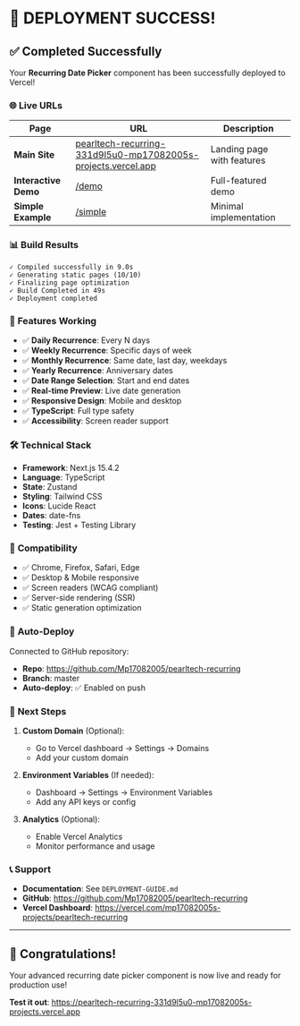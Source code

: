 # 🎉 DEPLOYMENT SUCCESS!

## ✅ **Completed Successfully**

Your **Recurring Date Picker** component has been successfully deployed to Vercel!

### 🌐 **Live URLs**

| Page | URL | Description |
|------|-----|-------------|
| **Main Site** | [pearltech-recurring-331d9l5u0-mp17082005s-projects.vercel.app](https://pearltech-recurring-331d9l5u0-mp17082005s-projects.vercel.app) | Landing page with features |
| **Interactive Demo** | [/demo](https://pearltech-recurring-331d9l5u0-mp17082005s-projects.vercel.app/demo) | Full-featured demo |
| **Simple Example** | [/simple](https://pearltech-recurring-331d9l5u0-mp17082005s-projects.vercel.app/simple) | Minimal implementation |

### 📊 **Build Results**

```
✓ Compiled successfully in 9.0s
✓ Generating static pages (10/10)
✓ Finalizing page optimization
✓ Build Completed in 49s
✓ Deployment completed
```

### 🚀 **Features Working**

- ✅ **Daily Recurrence**: Every N days
- ✅ **Weekly Recurrence**: Specific days of week
- ✅ **Monthly Recurrence**: Same date, last day, weekdays
- ✅ **Yearly Recurrence**: Anniversary dates
- ✅ **Date Range Selection**: Start and end dates
- ✅ **Real-time Preview**: Live date generation
- ✅ **Responsive Design**: Mobile and desktop
- ✅ **TypeScript**: Full type safety
- ✅ **Accessibility**: Screen reader support

### 🛠️ **Technical Stack**

- **Framework**: Next.js 15.4.2
- **Language**: TypeScript
- **State**: Zustand
- **Styling**: Tailwind CSS
- **Icons**: Lucide React
- **Dates**: date-fns
- **Testing**: Jest + Testing Library

### 📱 **Compatibility**

- ✅ Chrome, Firefox, Safari, Edge
- ✅ Desktop & Mobile responsive  
- ✅ Screen readers (WCAG compliant)
- ✅ Server-side rendering (SSR)
- ✅ Static generation optimization

### 🔄 **Auto-Deploy**

Connected to GitHub repository:
- **Repo**: https://github.com/Mp17082005/pearltech-recurring
- **Branch**: master  
- **Auto-deploy**: ✅ Enabled on push

### 🎯 **Next Steps**

1. **Custom Domain** (Optional):
   - Go to Vercel dashboard → Settings → Domains
   - Add your custom domain

2. **Environment Variables** (If needed):
   - Dashboard → Settings → Environment Variables
   - Add any API keys or config

3. **Analytics** (Optional):
   - Enable Vercel Analytics
   - Monitor performance and usage

### 📞 **Support**

- **Documentation**: See `DEPLOYMENT-GUIDE.md`
- **GitHub**: https://github.com/Mp17082005/pearltech-recurring
- **Vercel Dashboard**: https://vercel.com/mp17082005s-projects/pearltech-recurring

---

## 🎊 **Congratulations!** 

Your advanced recurring date picker component is now live and ready for production use!

**Test it out**: https://pearltech-recurring-331d9l5u0-mp17082005s-projects.vercel.app
